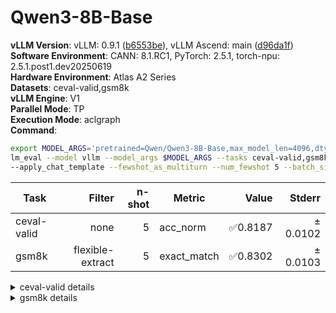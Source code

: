 # Qwen3-8B-Base
**vLLM Version**: vLLM: 0.9.1 ([b6553be](https://github.com/vllm-project/vllm/commit/b6553be)), vLLM Ascend: main ([d96da1f](https://github.com/vllm-project/vllm-ascend/commit/d96da1f))  
**Software Environment**: CANN: 8.1.RC1, PyTorch: 2.5.1, torch-npu: 2.5.1.post1.dev20250619  
**Hardware Environment**: Atlas A2 Series  
**Datasets**: ceval-valid,gsm8k  
**vLLM Engine**: V1  
**Parallel Mode**: TP  
**Execution Mode**: aclgraph  
**Command**:  
```bash
export MODEL_ARGS='pretrained=Qwen/Qwen3-8B-Base,max_model_len=4096,dtype=auto,tensor_parallel_size=2,gpu_memory_utilization=0.6'
lm_eval --model vllm --model_args $MODEL_ARGS --tasks ceval-valid,gsm8k \ 
--apply_chat_template --fewshot_as_multiturn --num_fewshot 5 --batch_size 1
```
  
| Task                  | Filter | n-shot | Metric   | Value   | Stderr |
|-----------------------|-------:|-------:|----------|--------:|-------:|
| ceval-valid                           | none   | 5      | acc_norm | ✅0.8187 | ± 0.0102 |
| gsm8k                                 | flexible-extract | 5      | exact_match | ✅0.8302 | ± 0.0103 |
<details>
<summary>ceval-valid details</summary>

| Task                  | Filter | n-shot | Metric   | Value   | Stderr |
|-----------------------|-------:|-------:|----------|--------:|-------:|
| ceval-valid                           | none   | 5      | acc_norm | ✅0.8187 | ± 0.0102 |
| - ceval-valid_accountant              | none   | 5      | acc    | 0.8367 | ± 0.0533 |
| - ceval-valid_advanced_mathematics    | none   | 5      | acc    | 0.6316 | ± 0.1137 |
| - ceval-valid_art_studies             | none   | 5      | acc    | 0.8182 | ± 0.0682 |
| - ceval-valid_basic_medicine          | none   | 5      | acc    | 0.8947 | ± 0.0723 |
| - ceval-valid_business_administration | none   | 5      | acc    | 0.8485 | ± 0.0634 |
| - ceval-valid_chinese_language_and_literature | none   | 5      | acc    | 0.6522 | ± 0.1015 |
| - ceval-valid_civil_servant           | none   | 5      | acc    | 0.7660 | ± 0.0624 |
| - ceval-valid_clinical_medicine       | none   | 5      | acc    | 0.8636 | ± 0.0749 |
| - ceval-valid_college_chemistry       | none   | 5      | acc    | 0.7083 | ± 0.0948 |
| - ceval-valid_college_economics       | none   | 5      | acc    | 0.7273 | ± 0.0606 |
| - ceval-valid_college_physics         | none   | 5      | acc    | 0.8421 | ± 0.0859 |
| - ceval-valid_college_programming     | none   | 5      | acc    | 0.8649 | ± 0.0570 |
| - ceval-valid_computer_architecture   | none   | 5      | acc    | 0.8095 | ± 0.0878 |
| - ceval-valid_computer_network        | none   | 5      | acc    | 0.7368 | ± 0.1038 |
| - ceval-valid_discrete_mathematics    | none   | 5      | acc    | 0.3750 | ± 0.1250 |
| - ceval-valid_education_science       | none   | 5      | acc    | 0.9310 | ± 0.0479 |
| - ceval-valid_electrical_engineer     | none   | 5      | acc    | 0.6216 | ± 0.0808 |
| - ceval-valid_environmental_impact_assessment_engineer | none   | 5      | acc    | 0.7742 | ± 0.0763 |
| - ceval-valid_fire_engineer           | none   | 5      | acc    | 0.7419 | ± 0.0799 |
| - ceval-valid_high_school_biology     | none   | 5      | acc    | 0.8947 | ± 0.0723 |
| - ceval-valid_high_school_chemistry   | none   | 5      | acc    | 0.8421 | ± 0.0859 |
| - ceval-valid_high_school_chinese     | none   | 5      | acc    | 0.6316 | ± 0.1137 |
| - ceval-valid_high_school_geography   | none   | 5      | acc    | 0.9474 | ± 0.0526 |
| - ceval-valid_high_school_history     | none   | 5      | acc    | 0.9000 | ± 0.0688 |
| - ceval-valid_high_school_mathematics | none   | 5      | acc    | 0.6111 | ± 0.1182 |
| - ceval-valid_high_school_physics     | none   | 5      | acc    | 0.9474 | ± 0.0526 |
| - ceval-valid_high_school_politics    | none   | 5      | acc    | 0.8947 | ± 0.0723 |
| - ceval-valid_ideological_and_moral_cultivation | none   | 5      | acc    | 1.0000 | ± 0.0000 |
| - ceval-valid_law                     | none   | 5      | acc    | 0.6667 | ± 0.0983 |
| - ceval-valid_legal_professional      | none   | 5      | acc    | 0.8261 | ± 0.0808 |
| - ceval-valid_logic                   | none   | 5      | acc    | 0.7727 | ± 0.0914 |
| - ceval-valid_mao_zedong_thought      | none   | 5      | acc    | 0.9167 | ± 0.0576 |
| - ceval-valid_marxism                 | none   | 5      | acc    | 0.9474 | ± 0.0526 |
| - ceval-valid_metrology_engineer      | none   | 5      | acc    | 0.8750 | ± 0.0690 |
| - ceval-valid_middle_school_biology   | none   | 5      | acc    | 0.8571 | ± 0.0782 |
| - ceval-valid_middle_school_chemistry | none   | 5      | acc    | 1.0000 | ± 0.0000 |
| - ceval-valid_middle_school_geography | none   | 5      | acc    | 0.8333 | ± 0.1124 |
| - ceval-valid_middle_school_history   | none   | 5      | acc    | 0.9545 | ± 0.0455 |
| - ceval-valid_middle_school_mathematics | none   | 5      | acc    | 0.8947 | ± 0.0723 |
| - ceval-valid_middle_school_physics   | none   | 5      | acc    | 0.9474 | ± 0.0526 |
| - ceval-valid_middle_school_politics  | none   | 5      | acc    | 0.9524 | ± 0.0476 |
| - ceval-valid_modern_chinese_history  | none   | 5      | acc    | 0.8696 | ± 0.0718 |
| - ceval-valid_operating_system        | none   | 5      | acc    | 0.8947 | ± 0.0723 |
| - ceval-valid_physician               | none   | 5      | acc    | 0.8163 | ± 0.0559 |
| - ceval-valid_plant_protection        | none   | 5      | acc    | 0.8182 | ± 0.0842 |
| - ceval-valid_probability_and_statistics | none   | 5      | acc    | 0.6111 | ± 0.1182 |
| - ceval-valid_professional_tour_guide | none   | 5      | acc    | 0.8621 | ± 0.0652 |
| - ceval-valid_sports_science          | none   | 5      | acc    | 1.0000 | ± 0.0000 |
| - ceval-valid_tax_accountant          | none   | 5      | acc    | 0.7551 | ± 0.0621 |
| - ceval-valid_teacher_qualification   | none   | 5      | acc    | 0.9545 | ± 0.0318 |
| - ceval-valid_urban_and_rural_planner | none   | 5      | acc    | 0.7609 | ± 0.0636 |
| - ceval-valid_veterinary_medicine     | none   | 5      | acc    | 0.9130 | ± 0.0601 |
</details>
<details>
<summary>gsm8k details</summary>

| Task                  | Filter | n-shot | Metric   | Value   | Stderr |
|-----------------------|-------:|-------:|----------|--------:|-------:|
| gsm8k                                 | flexible-extract | 5      | exact_match | ✅0.8302 | ± 0.0103 |
</details>

